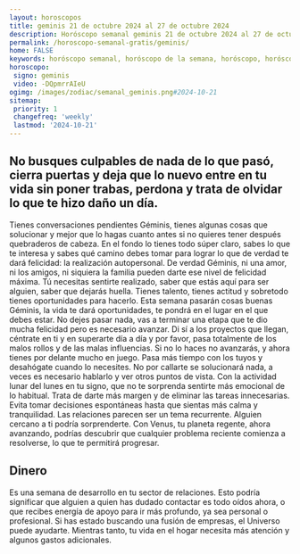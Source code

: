 ```yaml
---
layout: horoscopos
title: geminis 21 de octubre 2024 al 27 de octubre 2024 
description: Horóscopo semanal geminis 21 de octubre 2024 al 27 de octubre 2024. No busques culpables de nada de lo que pasó, cierra puertas y deja que lo nuevo entre en tu vida sin poner trabas, perdona y trata de olvidar lo que te hizo daño un día.
permalink: /horoscopo-semanal-gratis/geminis/
home: FALSE
keywords: horóscopo semanal, horóscopo de la semana, horóscopo, horóscopo gratis,horóscopos, horóscopo esperanza gracia, horoscopos geminis la semana, horóscopos gratis, Tarot, Astrologia, Zodíaco, geminis, horoscopo gratis, semanal
horoscopo:
 signo: geminis
 video: -DQpmrrAIeU
ogimg: /images/zodiac/semanal_geminis.png#2024-10-21
sitemap:
 priority: 1
 changefreq: 'weekly'
 lastmod: '2024-10-21'
---
```




## No busques culpables de nada de lo que pasó, cierra puertas y deja que lo nuevo entre en tu vida sin poner trabas, perdona y trata de olvidar lo que te hizo daño un día.

Tienes conversaciones pendientes Géminis, tienes algunas cosas que solucionar y mejor que lo hagas cuanto antes si no quieres tener después quebraderos de cabeza. En el fondo lo tienes todo súper claro, sabes lo que te interesa y sabes qué camino debes tomar para lograr lo que de verdad te dará felicidad: la realización autopersonal. De verdad Géminis, ni una amor, ni los amigos, ni siquiera la familia pueden darte ese nivel de felicidad máxima. Tú necesitas sentirte realizado, saber que estás aquí para ser alguien, saber que dejarás huella. Tienes talento, tienes actitud y sobretodo tienes oportunidades para hacerlo. Esta semana pasarán cosas buenas Géminis, la vida te dará oportunidades, te pondrá en el lugar en el que debes estar. No dejes pasar nada, vas a terminar una etapa que te dio mucha felicidad pero es necesario avanzar. Di sí a los proyectos que llegan, céntrate en ti y en superarte día a día y por favor, pasa totalmente de los malos rollos y de las malas influencias. Si no lo haces no avanzarás, y ahora tienes por delante mucho en juego. Pasa más tiempo con los tuyos y desahógate cuando lo necesites. No por callarte se solucionará nada, a veces es necesario hablarlo y ver otros puntos de vista.
Con la actividad lunar del lunes en tu signo, que no te sorprenda sentirte más emocional de lo habitual. Trata de darte más margen y de eliminar las tareas innecesarias. Evita tomar decisiones espontáneas hasta que sientas más calma y tranquilidad. Las relaciones parecen ser un tema recurrente. Alguien cercano a ti podría sorprenderte. Con Venus, tu planeta regente, ahora avanzando, podrías descubrir que cualquier problema reciente comienza a resolverse, lo que te permitirá progresar.

## Dinero

Es una semana de desarrollo en tu sector de relaciones. Esto podría significar que alguien a quien has dudado contactar es todo oídos ahora, o que recibes energía de apoyo para ir más profundo, ya sea personal o profesional. Si has estado buscando una fusión de empresas, el Universo puede ayudarte. Mientras tanto, tu vida en el hogar necesita más atención y algunos gastos adicionales.